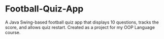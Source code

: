 # Football-Quiz-App
A Java Swing-based football quiz app that displays 10 questions, tracks the score, and allows quiz restart. Created as a project for my OOP Language course.
